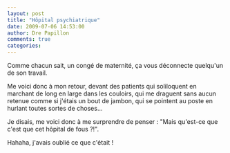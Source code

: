 ```yaml
---
layout: post
title: "Hôpital psychiatrique"
date: 2009-07-06 14:53:00
author: Dre Papillon
comments: true
categories: 
---
```



Comme chacun sait, un congé de maternité, ça vous déconnecte quelqu'un de son travail.

Me voici donc à mon retour, devant des patients qui soliloquent en marchant de long en large dans les couloirs, qui me draguent sans aucun retenue comme si j'étais un bout de jambon, qui se pointent au poste en hurlant toutes sortes de choses...

Je disais, me voici donc à me surprendre de penser : "Mais qu'est-ce que c'est que cet hôpital de fous ?!".

Hahaha, j'avais oublié ce que c'était !